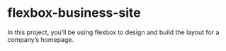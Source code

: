 # flexbox-business-site
In this project, you’ll be using flexbox to design and build the layout for a company’s homepage. 
